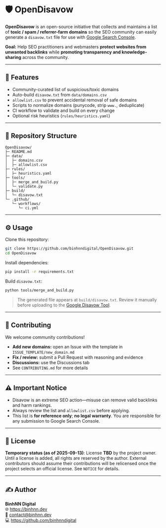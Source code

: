 # 🛡️ OpenDisavow

**OpenDisavow** is an open-source initiative that collects and maintains a list of **toxic / spam / referrer-farm domains** so the SEO community can easily generate a `disavow.txt` file for use with [Google Search Console](https://search.google.com/search-console).

**Goal:** Help SEO practitioners and webmasters **protect websites from unwanted backlinks** while **promoting transparency and knowledge-sharing** across the community.

---

## 🚀 Features

- Community-curated list of suspicious/toxic domains
- Auto-build `disavow.txt` from `data/domains.csv`
- `allowlist.csv` to prevent accidental removal of safe domains
- Scripts to normalize domains (punycode, strip `www.`, deduplicate)
- CI workflow to validate and build on every change
- Optional risk heuristics (`rules/heuristics.yaml`)

---

## 📂 Repository Structure

```
OpenDisavow/
├─ README.md
├─ data/
│  ├─ domains.csv
│  ├─ allowlist.csv
├─ rules/
│  ├─ heuristics.yaml
├─ tools/
│  ├─ merge_and_build.py
│  └─ validate.py
├─ build/
│  └─ disavow.txt
└─ .github/
   └─ workflows/
      └─ ci.yml
```

---

## ⚙️ Usage

Clone this repository:

```bash
git clone https://github.com/binhnndigital/OpenDisavow.git
cd OpenDisavow
```

Install dependencies:

```bash
pip install -r requirements.txt
```

Build `disavow.txt`:

```bash
python tools/merge_and_build.py
```

> The generated file appears at `build/disavow.txt`. Review it manually before uploading to the
> [Google Disavow Tool](https://search.google.com/search-console/disavow-links).

---

## 🤝 Contributing

We welcome community contributions!

- **Add new domains:** open an Issue with the template in `ISSUE_TEMPLATE/new_domain.md`
- **Fix / review:** submit a Pull Request with reasoning and evidence
- **Discussions:** use the Discussions tab
- See `CONTRIBUTING.md` for more details

---

## ⚠️ Important Notice

- Disavow is an extreme SEO action—misuse can remove valid backlinks and harm rankings.
- Always review the list and `allowlist.csv` before applying.
- This list is **for reference only**; **no legal warranty**. You are responsible for any submission to Google Search Console.

---

## 📜 License

**Temporary status (as of 2025-09-13)**: License **TBD** by the project owner. Until a license is added,
all rights are reserved by the author. External contributors should assume their contributions will be
relicensed once the project selects an official license. See `NOTICE` for details.

---

## ✍️ Author

**BinhNN Digital**  
🌐 https://binhnn.dev  
📧 contact@binhnn.dev  
💻 https://github.com/binhnndigital
